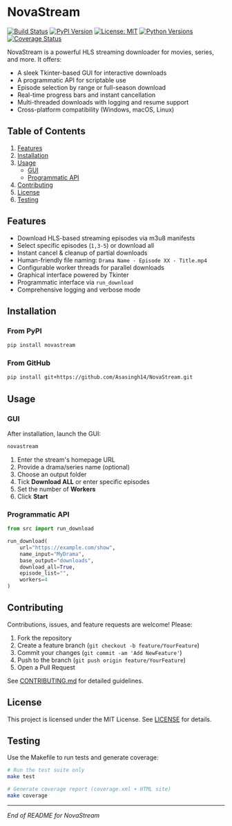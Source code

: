 # NovaStream

[![Build Status](https://github.com/Asasingh14/NovaStream/actions/workflows/build.yml/badge.svg)](https://github.com/Asasingh14/NovaStream/actions)
[![PyPI Version](https://img.shields.io/pypi/v/novastream.svg)](https://pypi.org/project/novastream/)
[![License: MIT](https://img.shields.io/badge/License-MIT-blue.svg)](LICENSE)
[![Python Versions](https://img.shields.io/pypi/pyversions/novastream.svg)](https://pypi.org/project/novastream/)
[![Coverage Status](https://img.shields.io/codecov/c/gh/Asasingh14/NovaStream.svg)](https://codecov.io/gh/Asasingh14/NovaStream)

NovaStream is a powerful HLS streaming downloader for movies, series, and more. It offers:

- A sleek Tkinter-based GUI for interactive downloads
- A programmatic API for scriptable use
- Episode selection by range or full-season download
- Real-time progress bars and instant cancellation
- Multi-threaded downloads with logging and resume support
- Cross-platform compatibility (Windows, macOS, Linux)

## Table of Contents

1. [Features](#features)
2. [Installation](#installation)
3. [Usage](#usage)
   - [GUI](#gui)
   - [Programmatic API](#programmatic-api)
4. [Contributing](#contributing)
5. [License](#license)
6. [Testing](#testing)

## Features

- Download HLS-based streaming episodes via m3u8 manifests
- Select specific episodes (`1,3-5`) or download all
- Instant cancel & cleanup of partial downloads
- Human-friendly file naming: `Drama Name - Episode XX - Title.mp4`
- Configurable worker threads for parallel downloads
- Graphical interface powered by Tkinter
- Programmatic interface via `run_download`
- Comprehensive logging and verbose mode

## Installation

### From PyPI

```bash
pip install novastream
```

### From GitHub

```bash
pip install git+https://github.com/Asasingh14/NovaStream.git
```

## Usage

### GUI

After installation, launch the GUI:

```bash
novastream
```

1. Enter the stream's homepage URL
2. Provide a drama/series name (optional)
3. Choose an output folder
4. Tick **Download ALL** or enter specific episodes
5. Set the number of **Workers**
6. Click **Start**

### Programmatic API

```python
from src import run_download

run_download(
    url="https://example.com/show",
    name_input="MyDrama",
    base_output="downloads",
    download_all=True,
    episode_list="",
    workers=4
)
```

## Contributing

Contributions, issues, and feature requests are welcome! Please:

1. Fork the repository
2. Create a feature branch (`git checkout -b feature/YourFeature`)
3. Commit your changes (`git commit -am 'Add NewFeature'`)
4. Push to the branch (`git push origin feature/YourFeature`)
5. Open a Pull Request

See [CONTRIBUTING.md](CONTRIBUTING.md) for detailed guidelines.

## License

This project is licensed under the MIT License. See [LICENSE](LICENSE) for details.

## Testing

Use the Makefile to run tests and generate coverage:

```bash
# Run the test suite only
make test

# Generate coverage report (coverage.xml + HTML site)
make coverage
```

---
_End of README for NovaStream_ 